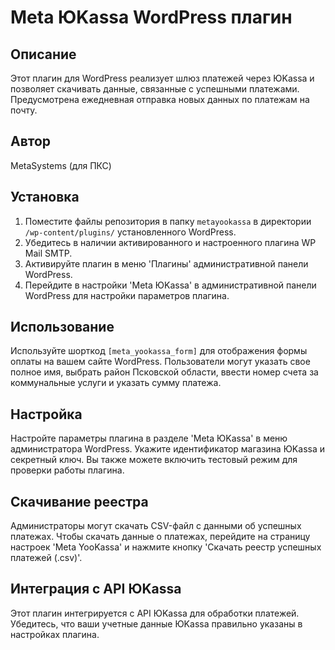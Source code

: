# Meta ЮKassa WordPress плагин

## Описание
Этот плагин для WordPress реализует шлюз платежей через ЮKassa и позволяет скачивать данные, связанные с успешными платежами.
Предусмотрена ежедневная отправка новых данных по платежам на почту.

## Автор
MetaSystems (для ПКС)

## Установка
1. Поместите файлы репозитория в папку `metayookassa` в директории `/wp-content/plugins/` установленного WordPress.
2. Убедитесь в наличии активированного и настроенного плагина WP Mail SMTP.
3. Активируйте плагин в меню 'Плагины' административной панели WordPress.
4. Перейдите в настройки 'Meta ЮKassa' в административной панели WordPress для настройки параметров плагина.

## Использование
Используйте шорткод `[meta_yookassa_form]` для отображения формы оплаты на вашем сайте WordPress. Пользователи могут указать свое полное имя, выбрать район Псковской области, ввести номер счета за коммунальные услуги и указать сумму платежа.

## Настройка
Настройте параметры плагина в разделе 'Meta ЮKassa' в меню администратора WordPress. Укажите идентификатор магазина ЮKassa и секретный ключ. Вы также можете включить тестовый режим для проверки работы плагина.

## Скачивание реестра
Администраторы могут скачать CSV-файл с данными об успешных платежах. Чтобы скачать данные о платежах, перейдите на страницу настроек 'Meta YooKassa' и нажмите кнопку 'Скачать реестр успешных платежей (.csv)'.

## Интеграция с API ЮKassa
Этот плагин интегрируется с API ЮKassa для обработки платежей. Убедитесь, что ваши учетные данные ЮKassa правильно указаны в настройках плагина.
